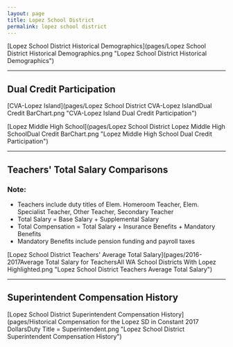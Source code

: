 ```yaml
---
layout: page
title: Lopez School District
permalink: lopez school district
---
```



[Lopez School District Historical Demographics](pages/Lopez School District Historical Demographics.png "Lopez School District Historical Demographics")

___

## Dual Credit Participation

[CVA-Lopez Island](pages/Lopez School District CVA-Lopez IslandDual Credit BarChart.png "CVA-Lopez Island Dual Credit Participation")

[Lopez Middle High School](pages/Lopez School District Lopez Middle High SchoolDual Credit BarChart.png "Lopez Middle High School Dual Credit Participation")


___

## Teachers' Total Salary Comparisons
### Note:
- Teachers include duty titles of Elem. Homeroom Teacher, Elem. Specialist Teacher, Other Teacher, Secondary Teacher
- Total Salary = Base Salary + Supplemental Salary
- Total Compensation = Total Salary + Insurance Benefits + Mandatory Benefits
- Mandatory Benefits include pension funding and payroll taxes

[Lopez School District Teachers' Average Total Salary](pages/2016-2017Average Total Salary for TeachersAll WA School Districts With Lopez Highlighted.png "Lopez School District Teachers Average Total Salary")


___

## Superintendent Compensation History

[Lopez School District Superintendent Compensation History](pages/Historical Compensation for the Lopez SD in Constant 2017 DollarsDuty Title = Superintendent.png "Lopez School District Superintendent Compensation History")

